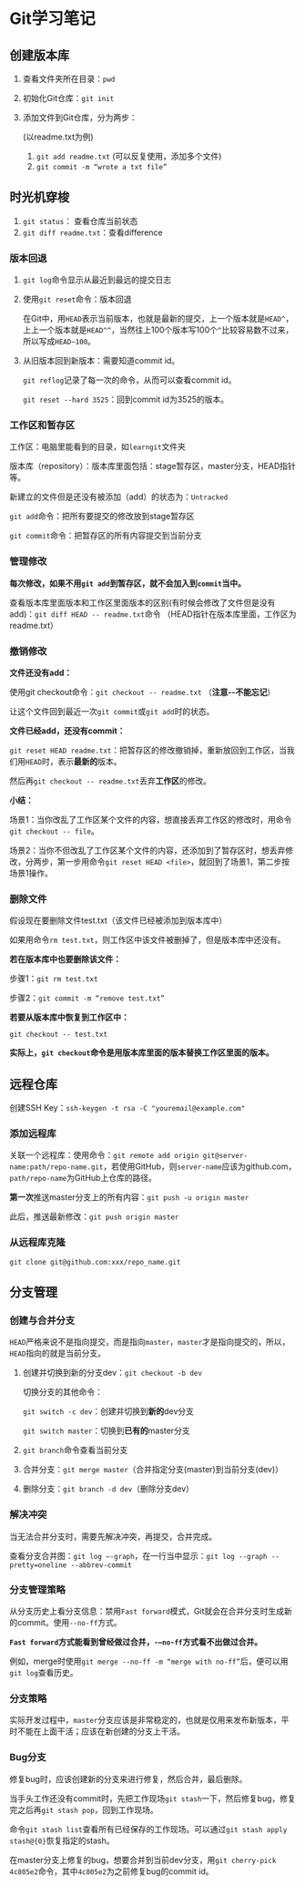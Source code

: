 # Git学习笔记

## 创建版本库

1. 查看文件夹所在目录：`pwd`

2. 初始化Git仓库：`git init`

3. 添加文件到Git仓库，分为两步：

   (以readme.txt为例)

   1. `git add readme.txt` (可以反复使用，添加多个文件)
   2. `git commit -m “wrote a txt file”`

## 时光机穿梭

1. `git status`： 查看仓库当前状态
2. `git diff readme.txt`：查看difference

### 版本回退

1. `git log`命令显示从最近到最远的提交日志

2. 使用`git reset`命令：版本回退 

   在Git中，用`HEAD`表示当前版本，也就是最新的提交，上一个版本就是`HEAD^`，上上一个版本就是`HEAD^^`，当然往上100个版本写100个`^`比较容易数不过来，所以写成`HEAD~100`。

3. 从旧版本回到新版本：需要知道commit id。

   `git reflog`记录了每一次的命令，从而可以查看commit id。

   `git reset --hard 3525`：回到commit id为3525的版本。

### 工作区和暂存区

工作区：电脑里能看到的目录，如`learngit`文件夹

版本库（repository）：版本库里面包括：stage暂存区，master分支，HEAD指针等。

新建立的文件但是还没有被添加（add）的状态为：`Untracked`

`git add`命令：把所有要提交的修改放到stage暂存区

`git commit`命令：把暂存区的所有内容提交到当前分支

### 管理修改

**每次修改，如果不用`git add`到暂存区，就不会加入到`commit`当中。**

查看版本库里面版本和工作区里面版本的区别(有时候会修改了文件但是没有add)：`git diff HEAD -- readme.txt`命令 （HEAD指针在版本库里面，工作区为readme.txt）

### 撤销修改

**文件还没有add：**

使用git checkout命令：`git checkout -- readme.txt` （**注意--不能忘记**）

让这个文件回到最近一次`git commit`或`git add`时的状态。

**文件已经add，还没有commit：**

`git reset HEAD readme.txt`：把暂存区的修改撤销掉，重新放回到工作区，当我们用`HEAD`时，表示**最新的**版本。

然后再`git checkout -- readme.txt`丢弃**工作区**的修改。



**小结：**

场景1：当你改乱了工作区某个文件的内容，想直接丢弃工作区的修改时，用命令`git checkout -- file`。

场景2：当你不但改乱了工作区某个文件的内容，还添加到了暂存区时，想丢弃修改，分两步，第一步用命令`git reset HEAD <file>`，就回到了场景1，第二步按场景1操作。

### 删除文件

假设现在要删除文件test.txt（该文件已经被添加到版本库中）

如果用命令`rm test.txt`，则工作区中该文件被删掉了，但是版本库中还没有。

**若在版本库中也要删除该文件：**

步骤1：`git rm test.txt`

步骤2：`git commit -m “remove test.txt”`

**若要从版本库中恢复到工作区中：**

`git checkout -- test.txt`

**实际上，`git checkout`命令是用版本库里面的版本替换工作区里面的版本。**

## 远程仓库

创建SSH Key：`ssh-keygen -t rsa -C "youremail@example.com"`

### 添加远程库

关联一个远程库：使用命令：`git remote add origin git@server-name:path/repo-name.git`，若使用GitHub，则`server-name`应该为github.com，`path/repo-name`为GitHub上仓库的路径。

**第一次**推送master分支上的所有内容：`git push -u origin master`

此后，推送最新修改：`git push origin master`

###  从远程库克隆

`git clone git@github.com:xxx/repo_name.git`

## 分支管理

### 创建与合并分支

`HEAD`严格来说不是指向提交，而是指向`master`，`master`才是指向提交的，所以，`HEAD`指向的就是当前分支。

1. 创建并切换到新的分支dev：`git checkout -b dev`

   切换分支的其他命令：

   `git switch -c dev`：创建并切换到**新的**dev分支

   `git switch master`：切换到**已有的**master分支

2. `git branch`命令查看当前分支

3. 合并分支：`git merge master`（合并指定分支(master)到当前分支(dev)）

4. 删除分支：`git branch -d dev`（删除分支dev）

### 解决冲突

当无法合并分支时，需要先解决冲突，再提交，合并完成。

查看分支合并图：`git log –-graph`，在一行当中显示：`git log --graph --pretty=oneline --abbrev-commit`

### 分支管理策略

从分支历史上看分支信息：禁用`Fast forward`模式，Git就会在合并分支时生成新的commit。使用`--no-ff`方式。

**`Fast forward`方式能看到曾经做过合并，`-–no-ff`方式看不出做过合并。**

例如，merge时使用`git merge --no-ff -m “merge with no-ff”`后，便可以用`git log`查看历史。

### 分支策略

实际开发过程中，`master`分支应该是非常稳定的，也就是仅用来发布新版本，平时不能在上面干活；应该在新创建的分支上干活。

### Bug分支

修复bug时，应该创建新的分支来进行修复，然后合并，最后删除。

当手头工作还没有commit时，先把工作现场`git stash`一下，然后修复bug，修复完之后再`git stash pop`，回到工作现场。

命令`git stash list`查看所有已经保存的工作现场。可以通过`git stash apply stash@{0}`恢复指定的stash。

在master分支上修复的bug，想要合并到当前dev分支，用`git cherry-pick 4c805e2`命令，其中`4c805e2`为之前修复bug的commit id。





